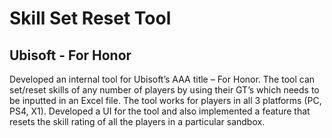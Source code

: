 # Skill Set Reset Tool

## Ubisoft - For Honor

Developed an internal tool for Ubisoft’s AAA title – For Honor. The tool can set/reset skills of any number of players by using their GT’s which needs to be inputted in an Excel file. The tool works for players in all 3 platforms (PC, PS4, X1). Developed a UI for the tool and also implemented a feature that resets the skill rating of all the players in a particular sandbox.
